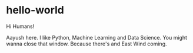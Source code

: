 # hello-world

Hi Humans!

Aayush here. I like Python, Machine Learning and Data Science.
You might wanna close that window. Because there's and East Wind coming.
